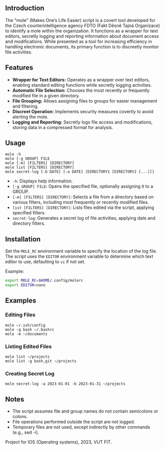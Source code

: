 ## Introduction
The "mole" (Makes One’s Life Easier) script is a covert tool developed for the Czech counterintelligence agency FDTO (Fakt Děsně Tajná Organizace) to identify a mole within the organization. It functions as a wrapper for text editors, secretly logging and reporting information about document access and modifications. While presented as a tool for increasing efficiency in handling electronic documents, its primary function is to discreetly monitor file activities.

## Features
- **Wrapper for Text Editors:** Operates as a wrapper over text editors, enabling standard editing functions while secretly logging activities.
- **Automatic File Selection:** Chooses the most recently or frequently modified file in a given directory.
- **File Grouping:** Allows assigning files to groups for easier management and filtering.
- **Discreet Operation:** Implements security measures covertly to avoid alerting the mole.
- **Logging and Reporting:** Secretly logs file access and modifications, storing data in a compressed format for analysis.

## Usage
```shell
mole -h
mole [-g GROUP] FILE
mole [-m] [FILTERS] [DIRECTORY]
mole list [FILTERS] [DIRECTORY]
mole secret-log [-b DATE] [-a DATE] [DIRECTORY1 [DIRECTORY2 [...]]]
```

- `-h`: Displays help information.
- `[-g GROUP] FILE`: Opens the specified file, optionally assigning it to a GROUP.
- `[-m] [FILTERS] [DIRECTORY]`: Selects a file from a directory based on various filters, including most frequently or recently modified files.
- `list [FILTERS] [DIRECTORY]`: Lists files edited via the script, applying specified filters.
- `secret-log`: Generates a secret log of file activities, applying date and directory filters.

## Installation
Set the `MOLE_RC` environment variable to specify the location of the log file. The script uses the `EDITOR` environment variable to determine which text editor to use, defaulting to `vi` if not set.

Example:
```bash
export MOLE_RC=$HOME/.config/molerc
export EDITOR=nano
```

## Examples
### Editing Files 
```shell
mole ~/.ssh/config
mole -g bash ~/.bashrc
mole -m ~/documents
```

### Listing Edited Files
```shell
mole list ~/projects
mole list -g bash,git ~/projects
```

### Creating Secret Log
```shell
mole secret-log -a 2023-01-01 -b 2023-01-31 ~/projects
```

## Notes
- The script assumes file and group names do not contain semicolons or colons.
- File operations performed outside the script are not logged.
- Temporary files are not used, except indirectly by other commands (e.g., sed -i).



Project for IOS (Operating systems), 2023, VUT FIT.